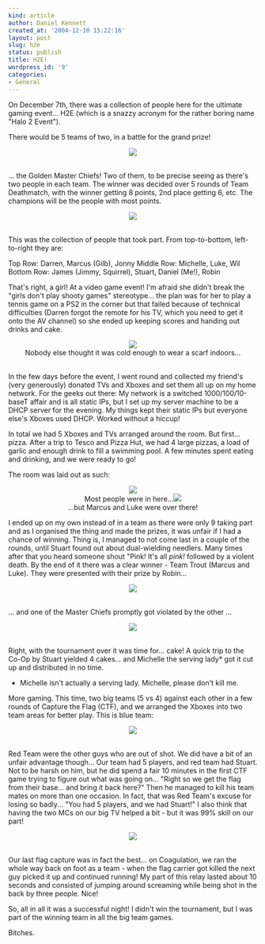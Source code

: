 ```yaml
---
kind: article
author: Daniel Kennett
created_at: '2004-12-10 15:22:16'
layout: post
slug: h2e
status: publish
title: H2E!
wordpress_id: '9'
categories:
- General
---
```


On December 7th, there was a collection of people here for the ultimate gaming event... H2E (which is a snazzy acronym for the rather boring name "Halo 2 Event"). 

There would be 5 teams of two, in a battle for the grand prize!

<center><img border="0" src="http://ikennd.ac/pictures/h2e/gmc.jpg"/></center><br />

... the Golden Master Chiefs! Two of them, to be precise seeing as there's two people in each team. The winner was decided over 5 rounds of Team Deathmatch, with the winner getting 8 points, 2nd place getting 6, etc. The champions will be the people with most points. 


<center><img border="0" src="http://ikennd.ac/pictures/h2e/group.jpg"/></center><br />

This was the collection of people that took part. From top-to-bottom, left-to-right they are:

Top Row: Darren, Marcus (Gilb), Jonny
Middle Row: Michelle, Luke, Wil
Bottom Row: James (Jimmy, Squirrel), Stuart, Daniel (Me!), Robin

That's right, a girl! At a video game event! I'm afraid she didn't break the "girls don't play shooty games" stereotype... the plan was for her to play a tennis game on a PS2 in the corner but that failed because of technical difficulties (Darren forgot the remote for his TV, which you need to get it onto the AV channel) so she ended up keeping scores and handing out drinks and cake. 


<center><img border="0" src="http://ikennd.ac/pictures/h2e/michelle.jpg"/><br />Nobody else thought it was cold enough to wear a scarf indoors...</center><br />

In the few days before the event, I went round and collected my friend's (very generously) donated TVs and Xboxes and set them all up on my home network. For the geeks out there: My network is a switched 1000/100/10-baseT affair and is all static IPs, but I set up my server machine to be a DHCP server for the evening. My things kept their static IPs but everyone else's Xboxes used DHCP. Worked without a hiccup!

In total we had 5 Xboxes and TVs arranged around the room. But first... pizza. After a trip to Tesco and Pizza Hut, we had 4 large pizzas, a load of garlic and enough drink to fill a swimming pool. A few minutes spent eating and drinking, and we were ready to go! 

The room was laid out as such:


<center><img border="0" src="http://ikennd.ac/pictures/h2e/room1.jpg"/><br />Most people were in here...<img border="0" src="http://ikennd.ac/pictures/h2e/room2.jpg"/><br />...but Marcus and Luke were over there!</center>

I ended up on my own instead of in a team as there were only 9 taking part and as I organised the thing and made the prizes, it was unfair if I had a chance of winning. Thing is, I managed to not come last in a couple of the rounds, until Stuart found out about dual-wielding needlers. Many times after that you heard someone shout "Pink! It's all <i>pink!</i> followed by a violent death. By the end of it there was a clear winner - Team Trout (Marcus and Luke). They were presented with their prize by Robin...


<center><img border="0" src="http://ikennd.ac/pictures/h2e/winners.jpg"/></center><br />

... and one of the Master Chiefs promptly got violated by the other ...


<center><img border="0" src="http://ikennd.ac/pictures/h2e/violated.jpg"/></center><br />

Right, with the tournament over it was time for... cake! A quick trip to the Co-Op by Stuart yielded 4 cakes... and Michelle the serving lady* got it cut up and distributed in no time. 

* Michelle isn't actually a serving lady. Michelle, please don't kill me.

More gaming. This time, two big teams (5 vs 4) against each other in a few rounds of Capture the Flag (CTF), and we arranged the Xboxes into two team areas for better play. This is blue team: 


<center><img border="0" src="http://ikennd.ac/pictures/h2e/blueteam.jpg"/></center><br />

Red Team were the other guys who are out of shot. We did have a bit of an unfair advantage though... Our team had 5 players, and red team had Stuart. Not to be harsh on him, but he did spend a fair 10 minutes in the first CTF game trying to figure out what was going on... "Right so we get the flag from their base... and bring it back here?" Then he managed to kill his team mates on more than one occasion. In fact, that was Red Team's excuse for losing so badly... "You had 5 players, and we had Stuart!" I also think that having the two MCs on our big TV helped a bit - but it was 99% skill on our part! 


<center><img border="0" src="http://ikennd.ac/pictures/h2e/mc-tv.jpg"/></center><br />

Our last flag capture was in fact the best... on Coagulation, we ran the whole way back on foot as a team - when the flag carrier got killed the next guy picked it up and continued running! My part of this relay lasted about 10 seconds and consisted of jumping around screaming while being shot in the back by three people. Nice!

So, all in all it was a successful night! I didn't win the tournament, but I was part of the winning team in all the big team games. 

Bitches.